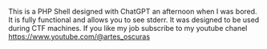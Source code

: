 This is a PHP Shell designed with ChatGPT an afternoon when I was bored. It is fully functional and allows you to see stderr. It was designed to be used during CTF machines. If you like my job subscribe to my youtube chanel https://www.youtube.com/@artes_oscuras
